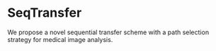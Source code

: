 # SeqTransfer
We propose a novel sequential transfer scheme with a path selection strategy for medical image analysis.
